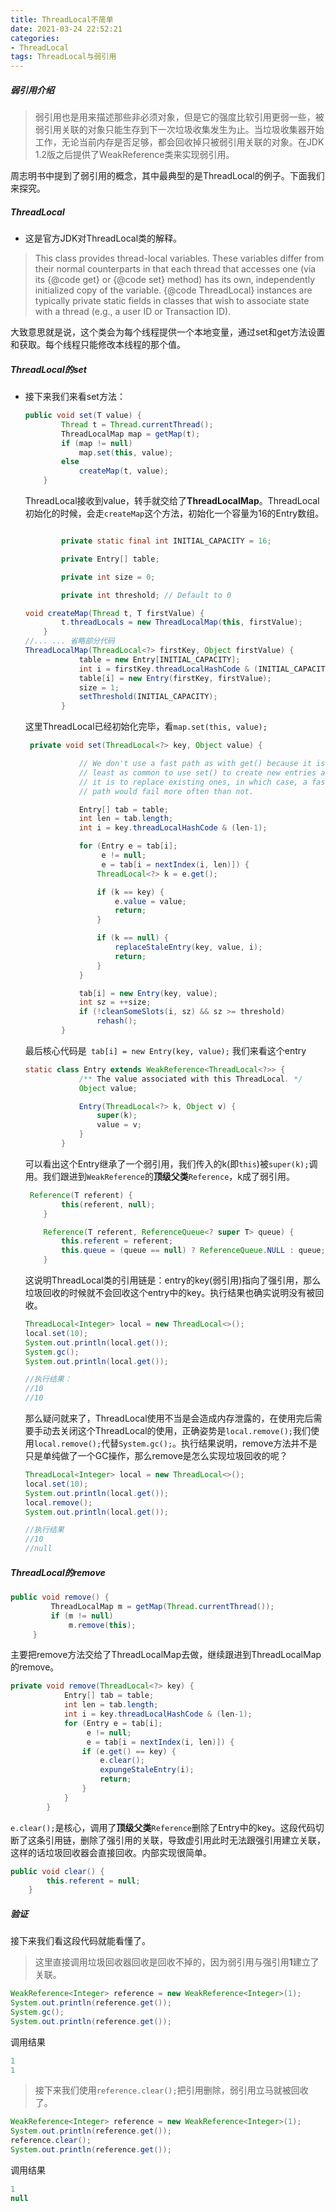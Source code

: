```yaml
---
title: ThreadLocal不简单
date: 2021-03-24 22:52:21
categories: 
- ThreadLocal
tags: ThreadLocal与弱引用
---
```

##### 弱引用介绍

> 弱引用也是用来描述那些非必须对象，但是它的强度比软引用更弱一些，被弱引用关联的对象只能生存到下一次垃圾收集发生为止。当垃圾收集器开始工作，无论当前内存是否足够，都会回收掉只被弱引用关联的对象。在JDK 1.2版之后提供了WeakReference类来实现弱引用。

周志明书中提到了弱引用的概念，其中最典型的是ThreadLocal的例子。下面我们来探究。

##### ThreadLocal

* 这是官方JDK对ThreadLocal类的解释。

>This class provides thread-local variables.  These variables differ from
>their normal counterparts in that each thread that accesses one (via its
> {@code get} or {@code set} method) has its own, independently initialized
> copy of the variable.  {@code ThreadLocal} instances are typically private
> static fields in classes that wish to associate state with a thread (e.g.,
>a user ID or Transaction ID).

​	大致意思就是说，这个类会为每个线程提供一个本地变量，通过set和get方法设置和获取。每个线程只能修改本线程的那个值。

<!--more-->

##### ThreadLocal的set

* 接下来我们来看set方法：

  ```java
  public void set(T value) {
          Thread t = Thread.currentThread();
          ThreadLocalMap map = getMap(t);
          if (map != null)
              map.set(this, value);
          else
              createMap(t, value);
      }
  ```

  ThreadLocal接收到value，转手就交给了**ThreadLocalMap**。ThreadLocal初始化的时候，会走`createMap`这个方法，初始化一个容量为16的Entry数组。

  ```java
  
          private static final int INITIAL_CAPACITY = 16;
  
          private Entry[] table;
  
          private int size = 0;
  
          private int threshold; // Default to 0
  
  void createMap(Thread t, T firstValue) {
          t.threadLocals = new ThreadLocalMap(this, firstValue);
      }
  //... ... 省略部分代码
  ThreadLocalMap(ThreadLocal<?> firstKey, Object firstValue) {
              table = new Entry[INITIAL_CAPACITY];
              int i = firstKey.threadLocalHashCode & (INITIAL_CAPACITY - 1);
              table[i] = new Entry(firstKey, firstValue);
              size = 1;
              setThreshold(INITIAL_CAPACITY);
          }
  ```

  这里ThreadLocal已经初始化完毕，看`map.set(this, value);`

  ```java
   private void set(ThreadLocal<?> key, Object value) {
  
              // We don't use a fast path as with get() because it is at
              // least as common to use set() to create new entries as
              // it is to replace existing ones, in which case, a fast
              // path would fail more often than not.
  
              Entry[] tab = table;
              int len = tab.length;
              int i = key.threadLocalHashCode & (len-1);
  
              for (Entry e = tab[i];
                   e != null;
                   e = tab[i = nextIndex(i, len)]) {
                  ThreadLocal<?> k = e.get();
  
                  if (k == key) {
                      e.value = value;
                      return;
                  }
  
                  if (k == null) {
                      replaceStaleEntry(key, value, i);
                      return;
                  }
              }
  
              tab[i] = new Entry(key, value);
              int sz = ++size;
              if (!cleanSomeSlots(i, sz) && sz >= threshold)
                  rehash();
          }
  ```

  最后核心代码是` tab[i] = new Entry(key, value);` 我们来看这个entry

  ```java
  static class Entry extends WeakReference<ThreadLocal<?>> {
              /** The value associated with this ThreadLocal. */
              Object value;
  
              Entry(ThreadLocal<?> k, Object v) {
                  super(k);
                  value = v;
              }
          }
  ```

  可以看出这个Entry继承了一个弱引用，我们传入的k(即`this`)被`super(k);`调用。我们跟进到`WeakReference`的**顶级父类**`Reference`，k成了弱引用。

  ```java
   Reference(T referent) {
          this(referent, null);
      }
  
      Reference(T referent, ReferenceQueue<? super T> queue) {
          this.referent = referent;
          this.queue = (queue == null) ? ReferenceQueue.NULL : queue;
      }
  ```

  这说明ThreadLocal类的引用链是：entry的key(弱引用)指向了强引用，那么垃圾回收的时候就不会回收这个entry中的key。执行结果也确实说明没有被回收。

  ```java
  ThreadLocal<Integer> local = new ThreadLocal<>();
  local.set(10);
  System.out.println(local.get());
  System.gc();
  System.out.println(local.get());
  
  //执行结果： 
  //10
  //10
  ```

  那么疑问就来了，ThreadLocal使用不当是会造成内存泄露的，在使用完后需要手动去关闭这个ThreadLocal的使用，正确姿势是`local.remove();`我们使用`local.remove();`代替`System.gc();`。执行结果说明，remove方法并不是只是单纯做了一个GC操作，那么remove是怎么实现垃圾回收的呢？

  ```java
  ThreadLocal<Integer> local = new ThreadLocal<>();
  local.set(10);
  System.out.println(local.get());
  local.remove();
  System.out.println(local.get());
  
  //执行结果
  //10
  //null
  ```

##### ThreadLocal的remove

  ```java
  public void remove() {
           ThreadLocalMap m = getMap(Thread.currentThread());
           if (m != null)
               m.remove(this);
       }
  ```

  主要把remove方法交给了ThreadLocalMap去做，继续跟进到ThreadLocalMap的remove。

  ```java
  private void remove(ThreadLocal<?> key) {
              Entry[] tab = table;
              int len = tab.length;
              int i = key.threadLocalHashCode & (len-1);
              for (Entry e = tab[i];
                   e != null;
                   e = tab[i = nextIndex(i, len)]) {
                  if (e.get() == key) {
                      e.clear();
                      expungeStaleEntry(i);
                      return;
                  }
              }
          }
  ```

  `e.clear();`是核心，调用了**顶级父类**`Reference`删除了Entry中的key。这段代码切断了这条引用链，删除了强引用的关联，导致虚引用此时无法跟强引用建立关联，这样的话垃圾回收器会直接回收。内部实现很简单。

  ```java
  public void clear() {
          this.referent = null;
      }
  ```

##### 验证

  接下来我们看这段代码就能看懂了。

  > 这里直接调用垃圾回收器回收是回收不掉的，因为弱引用与强引用**1**建立了关联。

  ```java
  WeakReference<Integer> reference = new WeakReference<Integer>(1);
  System.out.println(reference.get());
  System.gc();
  System.out.println(reference.get());
  
  ```

  调用结果

  ```java
  1
  1
  ```

  > 接下来我们使用`reference.clear();`把引用删除，弱引用立马就被回收了。

  ```java
  WeakReference<Integer> reference = new WeakReference<Integer>(1);
  System.out.println(reference.get());
  reference.clear();
  System.out.println(reference.get());
  ```

  调用结果

  ```java
  1
  null
  ```

  

  